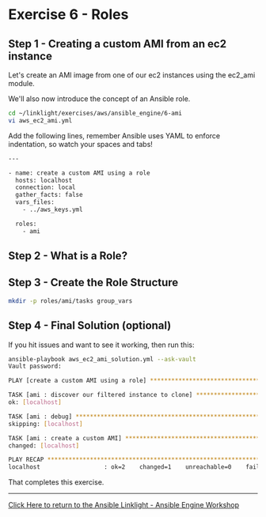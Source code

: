 # Exercise 6 - Roles

## Step 1 - Creating a custom AMI from an ec2 instance 

Let's create an AMI image from one of our ec2 instances using the ec2_ami module.

We'll also now introduce the concept of an Ansible role.


```bash
cd ~/linklight/exercises/aws/ansible_engine/6-ami
vi aws_ec2_ami.yml
```

Add the following lines, remember Ansible uses YAML to enforce indentation, so watch your spaces and tabs!

```bash
---

- name: create a custom AMI using a role
  hosts: localhost
  connection: local
  gather_facts: false
  vars_files:
    - ../aws_keys.yml

  roles:
    - ami
```

## Step 2 - What is a Role?


## Step 3 - Create the Role Structure

```bash
mkdir -p roles/ami/tasks group_vars
```

## Step 4 - Final Solution (optional)

If you hit issues and want to see it working, then run this:
```bash
ansible-playbook aws_ec2_ami_solution.yml --ask-vault
Vault password:

PLAY [create a custom AMI using a role] *********************************************************************************

TASK [ami : discover our filtered instance to clone] ********************************************************************
ok: [localhost]

TASK [ami : debug] ******************************************************************************************************
skipping: [localhost]

TASK [ami : create a custom AMI] ****************************************************************************************
changed: [localhost]

PLAY RECAP **************************************************************************************************************
localhost                  : ok=2    changed=1    unreachable=0    failed=0
```

That completes this exercise.

---

[Click Here to return to the Ansible Linklight - Ansible Engine Workshop](../../README.md)
